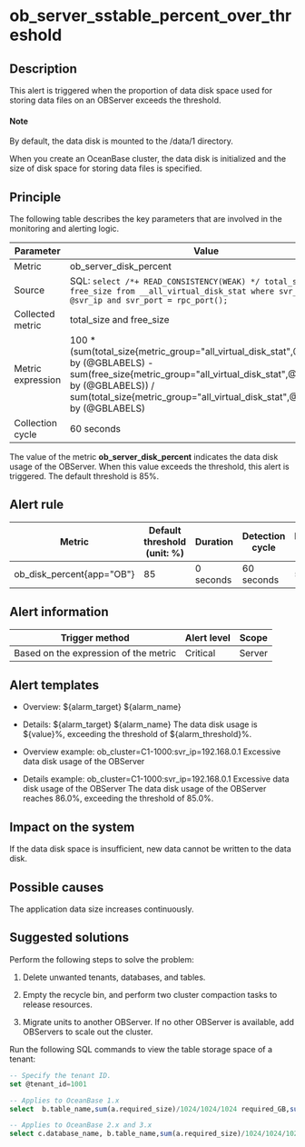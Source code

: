 ob_server_sstable_percent_over_threshold 
=============================================================



**Description** 
------------------------------------

This alert is triggered when the proportion of data disk space used for storing data files on an OBServer exceeds the threshold. 

  <main id="notice" type='explain'>
    <h4>Note</h4>
    <p>By default, the data disk is mounted to the /data/1 directory.</p>
  </main>

When you create an OceanBase cluster, the data disk is initialized and the size of disk space for storing data files is specified.

Principle 
------------------------------

The following table describes the key parameters that are involved in the monitoring and alerting logic. 


|     Parameter     |                                                                                                                       Value                                                                                                                        |
|-------------------|----------------------------------------------------------------------------------------------------------------------------------------------------------------------------------------------------------------------------------------------------|
| Metric            | ob_server_disk_percent                                                                                                                                                                                                                             |
| Source            | SQL: ```select /*+ READ_CONSISTENCY(WEAK) */ total_size, free_size from __all_virtual_disk_stat where svr_ip = @svr_ip and svr_port = rpc_port(); ```                                               |
| Collected metric  | total_size and free_size                                                                                                                                                                                                                           |
| Metric expression | 100 \* (sum(total_size{metric_group="all_virtual_disk_stat",@LABELS}) by (@GBLABELS) - sum(free_size{metric_group="all_virtual_disk_stat",@LABELS}) by (@GBLABELS)) / sum(total_size{metric_group="all_virtual_disk_stat",@LABELS}) by (@GBLABELS) |
| Collection cycle  | 60 seconds                                                                                                                                                                                                                                         |



The value of the metric **ob_server_disk_percent** indicates the data disk usage of the OBServer. When this value exceeds the threshold, this alert is triggered. The default threshold is 85%.

**Alert rule** 
-----------------------------------



|          Metric           | Default threshold (unit: %) | Duration  | Detection cycle | Elimination cycle |
|---------------------------|-----------------------------|-----------|-----------------|-------------------|
| ob_disk_percent{app="OB"} | 85                          | 0 seconds | 60 seconds      | 5 minutes         |



**Alert information** 
------------------------------------------



|            Trigger method             | Alert level | Scope  |
|---------------------------------------|-------------|--------|
| Based on the expression of the metric | Critical    | Server |



**Alert templates** 
----------------------------------------

* Overview: \${alarm_target} ${alarm_name}

  

* Details: \${alarm_target} \${alarm_name} The data disk usage is \${value}%, exceeding the threshold of ${alarm_threshold}%.

  

* Overview example: ob_cluster=C1-1000:svr_ip=192.168.0.1 Excessive data disk usage of the OBServer

  

* Details example: ob_cluster=C1-1000:svr_ip=192.168.0.1 Excessive data disk usage of the OBServer The data disk usage of the OBServer reaches 86.0%, exceeding the threshold of 85.0%.

  




**Impact on the system** 
---------------------------------------------

If the data disk space is insufficient, new data cannot be written to the data disk.

**Possible causes** 
----------------------------------------

The application data size increases continuously.

**Suggested solutions** 
--------------------------------------------

Perform the following steps to solve the problem:

1. Delete unwanted tenants, databases, and tables.

   

2. Empty the recycle bin, and perform two cluster compaction tasks to release resources.

   

3. Migrate units to another OBServer. If no other OBServer is available, add OBServers to scale out the cluster.

   




Run the following SQL commands to view the table storage space of a tenant:

```sql
-- Specify the tenant ID.
set @tenant_id=1001

-- Applies to OceanBase 1.x
select  b.table_name,sum(a.required_size)/1024/1024/1024 required_GB,sum(row_count) as rows from __all_meta_table a, __all_table b where a.table_id = b.table_id and a.zone = 'zone_name' and a.tenant_id = @tenant_id group by a.table_id order by required_GB desc;

-- Applies to OceanBase 2.x and 3.x
select c.database_name, b.table_name,sum(a.required_size)/1024/1024/1024  required_GB,sum(row_count)  as  rows  from  __all_virtual_meta_table  a inner join  __all_virtual_table  b on a.table_id=b.table_id inner join __all_virtual_database c on b.database_id=c.database_id where b.table_type<>5 and a.zone  =  'zone_name'  and  a.tenant_id  = @tenant_id group  by  a.table_id  order  by required_GB  desc;
```


